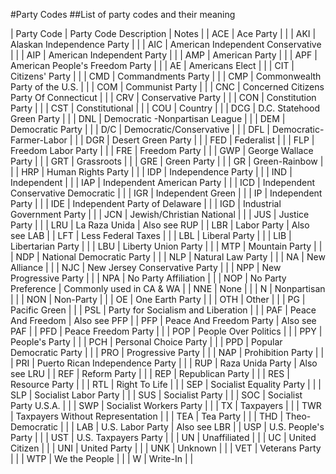 #Party Codes
##List of party codes and their meaning

|   Party Code | Party Code Description | Notes |
|   ACE |   Ace Party   |       |
|   AKI |   Alaskan Independence Party  |       |
|   AIC |   American Independent Conservative   |       |
|   AIP |   American Independent Party  |       |
|   AMP |   American Party  |       |
|   APF |   American People's Freedom Party |       |
|   AE  |   Americans Elect |       |
|   CIT |   Citizens' Party |       |
|   CMD |   Commandments Party  |       |
|   CMP |   Commonwealth Party of the U.S.  |       |
|   COM |   Communist Party |       |
|   CNC |   Concerned Citizens Party Of Connecticut |       |
|   CRV |   Conservative Party  |       |
|   CON |   Constitution Party  |       |
|   CST |   Constitutional  |       |
|   COU |   Country |       |
|   DCG |   D.C. Statehood Green Party  |       |
|   DNL |   Democratic -Nonpartisan League  |       |
|   DEM |   Democratic Party    |       |
|   D/C |   Democratic/Conservative |       |
|   DFL |   Democratic-Farmer-Labor |       |
|   DGR |   Desert Green Party  |       |
|   FED |   Federalist  |       |
|   FLP |   Freedom Labor Party |       |
|   FRE |   Freedom Party   |       |
|   GWP |   George Wallace Party    |       |
|   GRT |   Grassroots  |       |
|   GRE |   Green Party |       |
|   GR  |   Green-Rainbow   |       |
|   HRP |   Human Rights Party  |       |
|   IDP |   Independence Party  |       |
|   IND |   Independent |       |
|   IAP |   Independent American Party  |       |
|   ICD |   Independent Conservative Democratic |       |
|   IGR |   Independent Green   |       |
|   IP  |   Independent Party   |       |
|   IDE |   Independent Party of Delaware   |       |
|   IGD |   Industrial Government Party |       |
|   JCN |   Jewish/Christian National   |       |
|   JUS |   Justice Party   |       |
|   LRU |   La Raza Unida   |   Also see RUP    |
|   LBR |   Labor Party |   Also see LAB    |
|   LFT |   Less Federal Taxes  |       |
|   LBL |   Liberal Party   |       |
|   LIB |   Libertarian Party   |       |
|   LBU |   Liberty Union Party |       |
|   MTP |   Mountain Party  |       |
|   NDP |   National Democratic Party   |       |
|   NLP |   Natural Law Party   |       |
|   NA  |   New Alliance    |       |
|   NJC |   New Jersey Conservative Party   |       |
|   NPP |   New Progressive Party   |       |
|   NPA |   No Party Affiliation    |       |
|   NOP |   No Party Preference |   Commonly used in CA & WA    |
|   NNE |   None    |       |
|   N   |   Nonpartisan |       |
|   NON |   Non-Party   |       |
|   OE  |   One Earth Party |       |
|   OTH |   Other   |       |
|   PG  |   Pacific Green   |       |
|   PSL |   Party for Socialism and Liberation  |       |
|   PAF |   Peace And Freedom   |   Also see PFP    |
|   PFP |   Peace And Freedom Party |   Also see PAF    |
|   PFD |   Peace Freedom Party |       |
|   POP |   People Over Politics    |       |
|   PPY |   People's Party  |       |
|   PCH |   Personal Choice Party   |       |
|   PPD |   Popular Democratic Party    |       |
|   PRO |   Progressive Party   |       |
|   NAP |   Prohibition Party   |       |
|   PRI |   Puerto Rican Independence Party |       |
|   RUP |   Raza Unida Party    |   Also see LRU    |
|   REF |   Reform Party    |       |
|   REP |   Republican Party    |       |
|   RES |   Resource Party  |       |
|   RTL |   Right To Life   |       |
|   SEP |   Socialist Equality Party    |       |
|   SLP |   Socialist Labor Party   |       |
|   SUS |   Socialist Party |       |
|   SOC |   Socialist Party U.S.A.  |       |
|   SWP |   Socialist Workers Party |       |
|   TX  |   Taxpayers   |       |
|   TWR |   Taxpayers Without Representation    |       |
|   TEA |   Tea Party   |       |
|   THD |   Theo-Democratic |       |
|   LAB |   U.S. Labor Party    |   Also see LBR    |
|   USP |   U.S. People's Party |       |
|   UST |   U.S. Taxpayers Party    |       |
|   UN  |   Unaffiliated    |       |
|   UC  |   United Citizen  |       |
|   UNI |   United Party    |       |
|   UNK |   Unknown |       |
|   VET |   Veterans Party  |       |
|   WTP |   We the People   |       |
|   W   |   Write-In    |       |